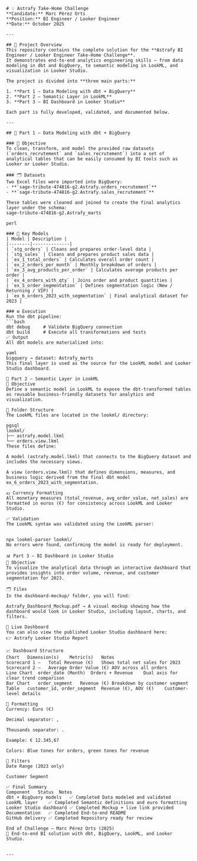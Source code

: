 ```
# 💡 Astrafy Take-Home Challenge  
**Candidate:** Marc Pérez Orts  
**Position:** BI Engineer / Looker Engineer  
**Date:** October 2025  

---

## 🧩 Project Overview
This repository contains the complete solution for the **Astrafy BI Engineer / Looker Engineer Take-Home Challenge**.  
It demonstrates end-to-end analytics engineering skills — from data modeling in dbt and BigQuery, to semantic modeling in LookML, and visualization in Looker Studio.

The project is divided into **three main parts:**

1. **Part 1 – Data Modeling with dbt + BigQuery**  
2. **Part 2 – Semantic Layer in LookML**  
3. **Part 3 – BI Dashboard in Looker Studio**

Each part is fully developed, validated, and documented below.

---

## 🧱 Part 1 – Data Modeling with dbt + BigQuery

### 🎯 Objective
To clean, transform, and model the provided raw datasets (`orders_recrutement` and `sales_recrutement`) into a set of analytical tables that can be easily consumed by BI tools such as Looker or Looker Studio.

### 🗂️ Datasets
Two Excel files were imported into BigQuery:
- **`sage-tribute-474816-g2.Astrafy.orders_recrutement`**  
- **`sage-tribute-474816-g2.Astrafy.sales_recrutement`**

These tables were cleaned and joined to create the final analytics layer under the schema:
sage-tribute-474816-g2.Astrafy_marts

perl

### 🧾 Key Models
| Model | Description |
|--------|--------------|
| `stg_orders` | Cleans and prepares order-level data |
| `stg_sales` | Cleans and prepares product sales data |
| `ex_1_total_orders` | Calculates overall order count |
| `ex_2_orders_per_month` | Monthly breakdown of orders |
| `ex_3_avg_products_per_order` | Calculates average products per order |
| `ex_4_orders_with_qty` | Joins order and product quantities |
| `ex_5_order_segmentation` | Defines segmentation logic (New / Returning / VIP) |
| `ex_6_orders_2023_with_segmentation` | Final analytical dataset for 2023 |

### ⚙️ Execution
Run the dbt pipeline:
```bash
dbt debug     # Validate BigQuery connection
dbt build     # Execute all transformations and tests
✅ Output
All dbt models are materialized into:

yaml
bigquery → dataset: Astrafy_marts
This final layer is used as the source for the LookML model and Looker Studio dashboard.

🧩 Part 2 – Semantic Layer in LookML
🎯 Objective
Define a semantic model in LookML to expose the dbt-transformed tables as reusable business-friendly datasets for analytics and visualization.

📁 Folder Structure
The LookML files are located in the lookml/ directory:

pgsql
lookml/
├── astrafy.model.lkml
└── orders.view.lkml
These files define:

A model (astrafy.model.lkml) that connects to the BigQuery dataset and includes the necessary views.

A view (orders.view.lkml) that defines dimensions, measures, and business logic derived from the final dbt model ex_6_orders_2023_with_segmentation.

💶 Currency Formatting
All monetary measures (total_revenue, avg_order_value, net_sales) are formatted in euros (€) for consistency across LookML and Looker Studio.

✅ Validation
The LookML syntax was validated using the LookML parser:


npx lookml-parser lookml/
No errors were found, confirming the model is ready for deployment.

📊 Part 3 – BI Dashboard in Looker Studio
🎯 Objective
To visualize the analytical data through an interactive dashboard that provides insights into order volume, revenue, and customer segmentation for 2023.

🗂️ Files
In the dashboard-mockup/ folder, you will find:

Astrafy_Dashboard_Mockup.pdf → A visual mockup showing how the dashboard would look in Looker Studio, including layout, charts, and filters.

🔗 Live Dashboard
You can also view the published Looker Studio dashboard here:
👉 Astrafy Looker Studio Report

📈 Dashboard Structure
Chart	Dimension(s)	Metric(s)	Notes
Scorecard 1	—	Total Revenue (€)	Shows total net sales for 2023
Scorecard 2	—	Average Order Value (€)	AOV across all orders
Line Chart	order_date (Month)	Orders + Revenue	Dual axis for clear trend comparison
Bar Chart	order_segment	Revenue (€)	Breakdown by customer segment
Table	customer_id, order_segment	Revenue (€), AOV (€)	Customer-level details

🎨 Formatting
Currency: Euro (€)

Decimal separator: ,

Thousands separator: .

Example: € 12.345,67

Colors: Blue tones for orders, green tones for revenue

🔧 Filters
Date Range (2023 only)

Customer Segment

✅ Final Summary
Component	Status	Notes
dbt + BigQuery models	✅ Completed	Data modeled and validated
LookML layer	✅ Completed	Semantic definitions and euro formatting
Looker Studio dashboard	✅ Completed	Mockup + live link provided
Documentation	✅ Completed	End-to-end README
GitHub delivery	✅ Completed	Repository ready for review

End of Challenge – Marc Pérez Orts (2025)
🚀 End-to-end BI solution with dbt, BigQuery, LookML, and Looker Studio.


---

```